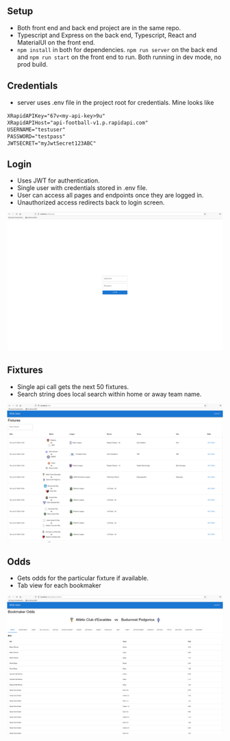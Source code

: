 ## Setup
- Both front end and back end project are in the same repo.
- Typescript and Express on the back end, Typescript, React and MaterialUI on the front end.
- ```npm install``` in both for dependencies. ```npm run server``` on the back end and ```npm run start``` on the front end to run. Both running in dev mode, no prod build.

## Credentials
- server uses .env file in the project root for credentials. Mine looks like   
```
XRapidAPIKey="67v<my-api-key>9u"
XRapidAPIHost="api-football-v1.p.rapidapi.com"
USERNAME="testuser"
PASSWORD="testpass"
JWTSECRET="myJwtSecret123ABC"
```

## Login
- Uses JWT for authentication.
- Single user with credentials stored in .env file.
- User can access all pages and endpoints once they are logged in.
- Unauthorized access redirects back to login screen.

![Login](login.png)

## Fixtures
- Single api call gets the next 50 fixtures.
- Search string does local search within home or away team name.

![Fixtures](fixtures.png)

## Odds
- Gets odds for the particular fixture if available.
- Tab view for each bookmaker

![Odds](odds.png)

